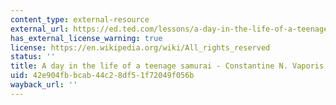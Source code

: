 ```yaml
---
content_type: external-resource
external_url: https://ed.ted.com/lessons/a-day-in-the-life-of-a-teenage-samurai-constantine-n-vaporis
has_external_license_warning: true
license: https://en.wikipedia.org/wiki/All_rights_reserved
status: ''
title: A day in the life of a teenage samurai - Constantine N. Vaporis
uid: 42e904fb-bcab-44c2-8df5-1f72049f056b
wayback_url: ''
---
```

